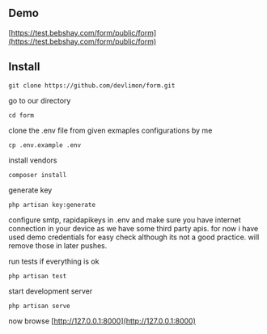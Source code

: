 ## Demo
[https://test.bebshay.com/form/public/form](https://test.bebshay.com/form/public/form)

## Install

```
git clone https://github.com/devlimon/form.git
```

go to our directory
```
cd form
```

clone the .env file from given exmaples configurations by me
```
cp .env.example .env
```

install vendors
```
composer install
```

generate key
```
php artisan key:generate
```

configure smtp, rapidapikeys in .env and make sure you have internet connection in your device as we have some third party apis. for now i have used demo credentials for easy check although its not a good practice. will remove those in later pushes.

run tests if everything is ok
```
php artisan test
```

start development server
```
php artisan serve
```

now browse [http://127.0.0.1:8000](http://127.0.0.1:8000)
